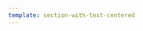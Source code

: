 ```yaml
---
template: section-with-text-centered
---
```




<Link url="/service-areas/pine-park" text="Pine Park" />

<Link url="/service-areas/square-rock" text="Square Rock" />

<Link url="/service-areas/wasp-cave" text="Wasp Cave" />